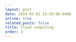 ```yaml
---
layout: post
date: 2024-05-01 15:59:00-0400
inline: true
related_posts: false
title: cloud computing
order: 3
---
```


